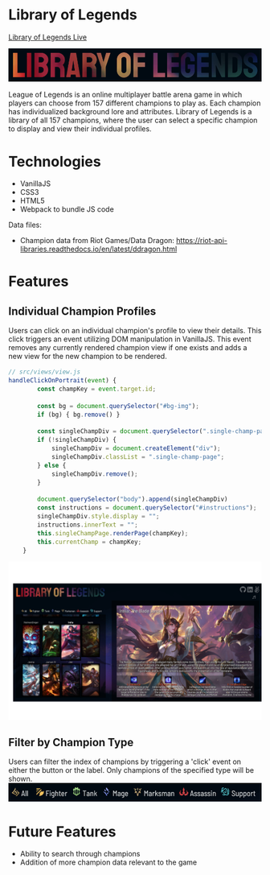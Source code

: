 # Library of Legends

[Library of Legends Live](https://lisuzanne94.github.io/library-of-legends/)

<img src="src/assets/title.png"></img>

League of Legends is an online multiplayer battle arena game in which players can choose from 157 different champions to play as. Each champion has individualized background lore and attributes. Library of Legends is a library of all 157 champions, where the user can select a specific champion to display and view their individual profiles. 

# Technologies
* VanillaJS
* CSS3
* HTML5
* Webpack to bundle JS code

Data files:
* Champion data from Riot Games/Data Dragon: https://riot-api-libraries.readthedocs.io/en/latest/ddragon.html

# Features
## Individual Champion Profiles
Users can click on an individual champion's profile to view their details. This click triggers an event utilizing DOM manipulation in VanillaJS. This event removes any currently rendered champion view if one exists and adds a new view for the new champion to be rendered.

``` javascript
// src/views/view.js
handleClickOnPortrait(event) {
        const champKey = event.target.id;

        const bg = document.querySelector("#bg-img");
        if (bg) { bg.remove() }
        
        const singleChampDiv = document.querySelector(".single-champ-page");
        if (!singleChampDiv) {
            singleChampDiv = document.createElement("div");
            singleChampDiv.classList = ".single-champ-page";
        } else {
            singleChampDiv.remove();
        }

        document.querySelector("body").append(singleChampDiv)
        const instructions = document.querySelector("#instructions");
        singleChampDiv.style.display = "";
        instructions.innerText = "";
        this.singleChampPage.renderPage(champKey);
        this.currentChamp = champKey;
    }
```
<img src="src/assets/champ-page.png"></img>

## Filter by Champion Type
Users can filter the index of champions by triggering a 'click' event on either the button or the label. Only champions of the specified type will be shown.
<img src="src/assets/filter-champs.png"></img>

# Future Features
* Ability to search through champions
* Addition of more champion data relevant to the game



